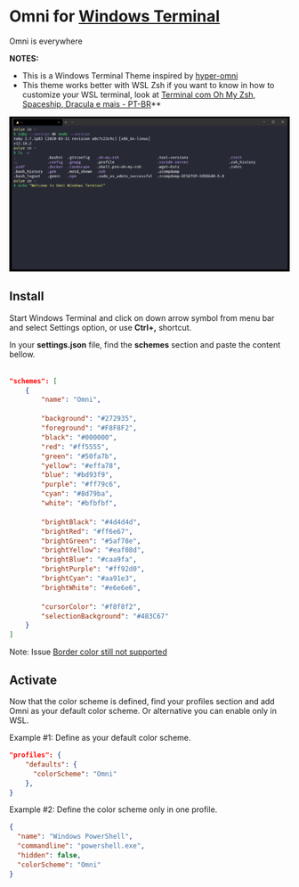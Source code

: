 # Omni for [Windows Terminal](https://github.com/microsoft/terminal)

Omni is everywhere

**NOTES:**
- This is a Windows Terminal Theme inspired by [hyper-omni](https://github.com/getomni/hyper-omni)
- This theme works better with WSL Zsh if you want to know in how to customize your WSL terminal, look at [Terminal com Oh My Zsh, Spaceship, Dracula e mais - PT-BR](https://blog.rocketseat.com.br/terminal-com-oh-my-zsh-spaceship-dracula-e-mais/)**

![Preview of Omni Windows Terminal Theme](https://raw.githubusercontent.com/Avlye/omni-windows-terminal/master/windows-terminal.png)

## Install

Start Windows Terminal and click on down arrow symbol from menu bar and select Settings option, or use **Ctrl+,** shortcut.

In your **settings.json** file, find the **schemes** section and paste the content bellow.

```json

"schemes": [
    {
        "name": "Omni",

        "background": "#272935",
        "foreground": "#F8F8F2",
        "black": "#000000",
        "red": "#ff5555",
        "green": "#50fa7b",
        "yellow": "#effa78",
        "blue": "#bd93f9",
        "purple": "#ff79c6",
        "cyan": "#8d79ba",
        "white": "#bfbfbf",

        "brightBlack": "#4d4d4d",
        "brightRed": "#ff6e67",
        "brightGreen": "#5af78e",
        "brightYellow": "#eaf08d",
        "brightBlue": "#caa9fa",
        "brightPurple": "#ff92d0",
        "brightCyan": "#aa91e3",
        "brightWhite": "#e6e6e6",

        "cursorColor": "#f8f8f2",
        "selectionBackground": "#483C67"
    }
]

```

Note: Issue [Border color still not supported](https://github.com/microsoft/terminal/issues/3746)

## Activate

Now that the color scheme is defined, find your profiles section and add Omni as your default color scheme. Or alternative you can enable only in WSL.

Example #1: Define as your default color scheme.

```json
"profiles": {
    "defaults": {
      "colorScheme": "Omni"
    },
}
```

Example #2: Define the color scheme only in one profile.

```json
{
  "name": "Windows PowerShell",
  "commandline": "powershell.exe",
  "hidden": false,
  "colorScheme": "Omni"
}
```
